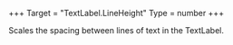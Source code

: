 +++
Target = "TextLabel.LineHeight"
Type = number
+++

Scales the spacing between lines of text in the TextLabel.